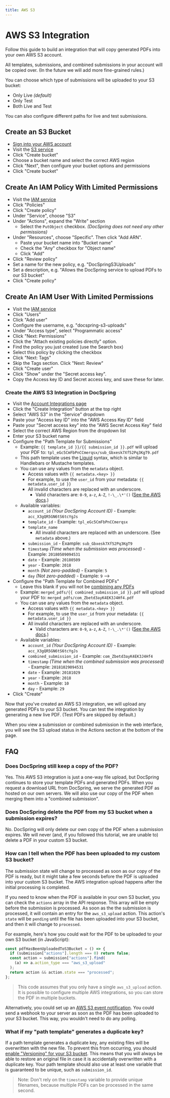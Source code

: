 ```yaml
---
title: AWS S3
---
```


# AWS S3 Integration

Follow this guide to build an integration that will copy generated PDFs into your own AWS S3 account.

All templates, submissions, and combined submissions in your account will be copied over. (In the future we will add more fine-grained rules.)

You can choose which type of submissions will be uploaded to your S3 bucket:

- Only Live _(default)_
- Only Test
- Both Live and Test

You can also configure different paths for live and test submissions.

## Create an S3 Bucket

- [Sign into your AWS account](https://console.aws.amazon.com)
- Visit the [S3 service](https://s3.console.aws.amazon.com/s3/home)
- Click "Create bucket"
- Choose a bucket name and select the correct AWS region
- Click "Next", then configure your bucket options and permissions
- Click "Create bucket"

## Create An IAM Policy With Limited Permissions

- Visit the [IAM service](https://console.aws.amazon.com/iam/home)
- Click "Policies"
- Click "Create policy"
- Under "Service", choose "S3"
- Under "Actions", expand the "Write" section
  - Select the `PutObject` checkbox. _(DocSpring does not need any other permissions)_
- Under "Resources", choose "Specific". Then click "Add ARN".
  - Paste your bucket name into "Bucket name"
  - Check the "Any" checkbox for "Object name"
  - Click "Add"
- Click "Review policy"
- Set a name for the new policy, e.g. "DocSpringS3Uploads"
- Set a description, e.g. "Allows the DocSpring service to upload PDFs to our S3 bucket"
- Click "Create policy"

## Create An IAM User With Limited Permissions

- Visit the [IAM service](https://console.aws.amazon.com/iam/home)
- Click "Users"
- Click "Add user"
- Configure the username, e.g. "docspring-s3-uploads"
- Under "Access type", select "Programmatic access"
- Click "Next: Permissions"
- Click the "Attach existing policies directly" option.
- Find the policy you just created (use the Search box)
- Select this policy by clicking the checkbox
- Click "Next: Tags"
- Skip the Tags section. Click "Next: Review"
- Click "Create user"
- Click "Show" under the "Secret access key".
- Copy the Access key ID and Secret access key, and save these for later.

### Create the AWS S3 Integration in DocSpring

- Visit the [Account Integrations page](https://app.docspring.com/account_integrations)
- Click the "Create Integration" button at the top right
- Select "AWS S3" in the "Service" dropdown
- Paste your "Access key ID" into the "AWS Access Key ID" field
- Paste your "Secret access key" into the "AWS Secret Access Key" field
- Select the correct AWS Region from the dropdown list
- Enter your S3 bucket name
- Configure the "Path Template for Submissions"
  - Example: `{{ template_id }}/{{ submission_id }}.pdf` will upload your PDF to: `tpl_eGc5CmFbPnCCmerqsx/sub_Gbxesk7Xf52Pq3KgT9.pdf`
  - This path template uses the [Liquid](https://shopify.github.io/liquid/) syntax, which is similar to Handlebars or Mustache templates.
  - You can use any values from the `metadata` object.
    - Access values with `{{ metadata.<key> }}`
    - For example, to use the `user_id` from your metadata: `{{ metadata.user_id }}`
    - All invalid characters are replaced with an underscore.
      - Valid characters are: `0-9`, `a-z`, `A-Z`, `!-\_.\*'()` ([See the AWS docs](https://docs.aws.amazon.com/AmazonS3/latest/dev/UsingMetadata.html#object-key-guidelines-safe-characters).)
  - Available variables:
    - `account_id` _(Your DocSpring Account ID)_ - Example: `acc_X3gQR5GN6tS6tcYgJs`
    - `template_id` - Example: `tpl_eGc5CmFbPnCCmerqsx`
    - `template_name`
      - All invalid characters are replaced with an underscore. (See `metadata` above.)
    - `submission_id` - Example: `sub_Gbxesk7Xf52Pq3KgT9`
    - `timestamp` _(Time when the submission was processed)_ - Example: `20180509094531`
    - `date` - Example: `20180509`
    - `year` - Example: `2018`
    - `month` _(Not zero-padded)_ - Example: `5`
    - `day` _(Not zero-padded)_ - Example: `9` -->
- Configure the "Path Template for Combined PDFs"
  - Leave this blank if you will not be [combining any PDFs](../../api/combine-pdfs)
  - Example: `merged_pdfs/{{ combined_submission_id }}.pdf` will upload your PDF to: `merged_pdfs/com_Zbetd3ayK4EK3J4Hf4.pdf`
  - You can use any values from the `metadata` object.
    - Access values with `{{ metadata.<key> }}`
    - For example, to use the `user_id` from your metadata: `{{ metadata.user_id }}`
    - All invalid characters are replaced with an underscore.
      - Valid characters are: `0-9`, `a-z`, `A-Z`, `!-\_.\*'()` ([See the AWS docs](https://docs.aws.amazon.com/AmazonS3/latest/dev/UsingMetadata.html#object-key-guidelines-safe-characters).)
  - Available variables:
    - `account_id` _(Your DocSpring Account ID)_ - Example: `acc_X3gQR5GN6tS6tcYgJs`
    - `combined_submission_id` - Example: `com_Zbetd3ayK4EK3J4Hf4`
    - `timestamp` _(Time when the combined submission was processed)_ - Example: `20181029094531`
    - `date` - Example: `20181029`
    - `year` - Example: `2018`
    - `month` - Example: `10`
    - `day` - Example: `29`
- Click "Create"

Now that you've created an AWS S3 integration, we will upload any generated PDFs to your S3 bucket. You can test the integration by generating a new live PDF. (Test PDFs are skipped by default.)

When you view a submission or combined submission in the web interface, you will see the S3 upload status in the Actions section at the bottom of the page.

## FAQ

### Does DocSpring still keep a copy of the PDF?

Yes. This AWS S3 integration is just a one-way file upload, but DocSpring continues to store your template PDFs and generated PDFs. When you request a download URL from DocSpring, we serve the generated PDF as hosted on our own servers. We will also use our copy of the PDF when merging them into a "combined submission".

### Does DocSpring delete the PDF from my S3 bucket when a submission expires?

No. DocSpring will only delete our own copy of the PDF when a submission expires. We will never (and, if you followed this tutorial, we are unable to) delete a PDF in your custom S3 bucket.

### How can I tell when the PDF has been uploaded to my custom S3 bucket?

The submission state will change to processed as soon as our copy of the PDF is ready, but it might take a few seconds before the PDF is uploaded into your custom S3 bucket. The AWS integration upload happens after the initial processing is completed.

If you need to know when the PDF is available in your own S3 bucket, you can check the `actions` array in the API response. This array will be empty before the submission is processed. As soon as the the submission is processed, it will contain an entry for the `aws_s3_upload` action. This action's `state` will be `pending` until the file has been uploaded into your S3 bucket, and then it will change to `processed`.

For example, here's how you could wait for the PDF to be uploaded to your own S3 bucket (in JavaScript):

```js
const pdfHasBeenUploadedToS3Bucket = () => {
  if (submission["actions"].length === 0) return false;
  const action = submission["actions"].find(
    (a) => a.action_type === "aws_s3_upload"
  );
  return action && action.state === "processed";
};
```

> This code assumes that you only have a single `aws_s3_upload` action. It is possible to configure multiple AWS integrations, so you can store the PDF in multiple buckets.

Alternatively, you could set up an [AWS S3 event notification](https://docs.aws.amazon.com/AmazonS3/latest/dev/NotificationHowTo.html). You could send a webhook to your server as soon as the PDF has been uploaded to your S3 bucket. This way, you wouldn't need to do any polling.

### What if my "path template" generates a duplicate key?

If a path template generates a duplicate key, any existing files will be overwritten with the new file. To prevent this from occurring, you should [enable "Versioning" for your S3 bucket](https://docs.aws.amazon.com/AmazonS3/latest/dev/Versioning.html). This means that you will always be able to restore an original file in case it is accidentally overwritten with a duplicate key. Your path template should also use at least one variable that is guaranteed to be unique, such as `submission_id`.

> Note: Don't rely on the `timestamp` variable to provide unique filenames, because multiple PDFs can be processed in the same second.
